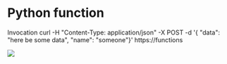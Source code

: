 
# Python function

Invocation
curl -H "Content-Type: application/json" -X POST -d '{ "data": "here be some data", "name": "someone"}' https://functions
 


<a href="https://portal.azure.com/#create/Microsoft.Template/uri/https%3A%2F%2Fraw.githubusercontent.com%2Fdenniszielke%2Fpythonfunction%2Fmaster%2Farm%2Ftemplate.json" target="_blank">
    <img src="http://azuredeploy.net/deploybutton.png"/>
</a>  
